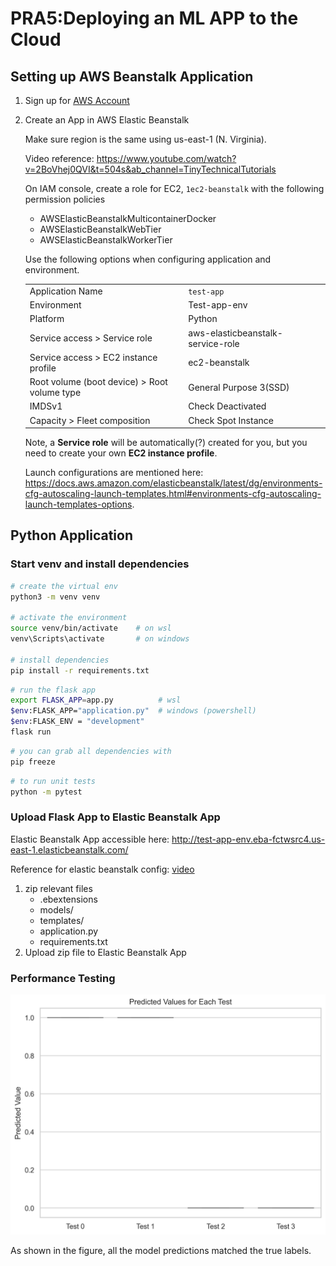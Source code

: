 # PRA5:Deploying an ML APP to the Cloud

## Setting up AWS Beanstalk Application

1. Sign up for [AWS Account](https://aws.amazon.com/free/)
2. Create an App in AWS Elastic Beanstalk

    Make sure region is the same using us-east-1 (N. Virginia).

    Video reference: https://www.youtube.com/watch?v=2BoVhej0QVI&t=504s&ab_channel=TinyTechnicalTutorials

    On IAM console, create a role for EC2, `1ec2-beanstalk` with the following permission policies
    - AWSElasticBeanstalkMulticontainerDocker
    - AWSElasticBeanstalkWebTier
    - AWSElasticBeanstalkWorkerTier

    Use the following options when configuring application and environment.

    | | | | 
    --- | --- | ---
    Application Name | `test-app`
    Environment | Test-app-env
    Platform | Python
    Service access > Service role | aws-elasticbeanstalk-service-role
    Service access > EC2 instance profile | ec2-beanstalk
    Root volume (boot device) > Root volume type | General Purpose 3(SSD)
    IMDSv1 | Check Deactivated
    Capacity > Fleet composition | Check Spot Instance

    Note, a **Service role** will be automatically(?) created for you, but you need to create your own **EC2 instance profile**.

    Launch configurations are mentioned here: https://docs.aws.amazon.com/elasticbeanstalk/latest/dg/environments-cfg-autoscaling-launch-templates.html#environments-cfg-autoscaling-launch-templates-options.

## Python Application

### Start venv and install dependencies

```bash
# create the virtual env
python3 -m venv venv    

# activate the environment
source venv/bin/activate    # on wsl
venv\Scripts\activate       # on windows

# install dependencies
pip install -r requirements.txt
```

```bash
# run the flask app
export FLASK_APP=app.py          # wsl
$env:FLASK_APP="application.py"  # windows (powershell)
$env:FLASK_ENV = "development"
flask run
```

```bash
# you can grab all dependencies with
pip freeze
```

```bash
# to run unit tests
python -m pytest
```

### Upload Flask App to Elastic Beanstalk App

Elastic Beanstalk App accessible here: http://test-app-env.eba-fctwsrc4.us-east-1.elasticbeanstalk.com/

Reference for elastic beanstalk config: [video](https://youtu.be/dhHOzye-Rms?si=yz6kkZtbdzNxz2UF)

1. zip relevant files 
    - .ebextensions
    - models/
    - templates/
    - application.py
    - requirements.txt
2. Upload zip file to Elastic Beanstalk App

### Performance Testing

![boxplots](./performance/output/all_tests_plot.png)

As shown in the figure, all the model predictions matched the true labels.